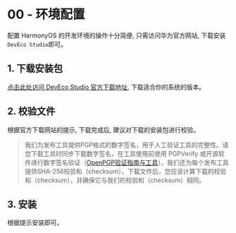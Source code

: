# 00 - 环境配置
配置 HarmonyOS 的开发环境的操作十分简便, 只需访问华为官方网站, 下载安装`DevEco Studio`即可。

## 1. 下载安装包
[点击此处访问 DevEco Studio 官方下载地址](https://developer.huawei.com/consumer/cn/download/), 下载适合你的系统的版本。

## 2. 校验文件
根据官方下载网站的提示, 下载完成后, 建议对下载的安装包进行校验。

> 我们为发布工具提供PGP格式的数字签名，用于人工验证工具的完整性。请您下载工具时同步下载数字签名，在工具使用前使用 PGPVerify 或开源软件进行数字签名验证（[OpenPGP验证指南与工具](https://support.huawei.com/enterprise/zh/tool/software-digital-signature-openpgp-validation-tool-TL1000000054)）。我们还为每个发布工具提供SHA-256校验和（checksum），下载文件后，您应该计算下载的校验和（checksum），并确保它与我们的校验和（checksum）相同。

## 3. 安装
根据提示安装即可。